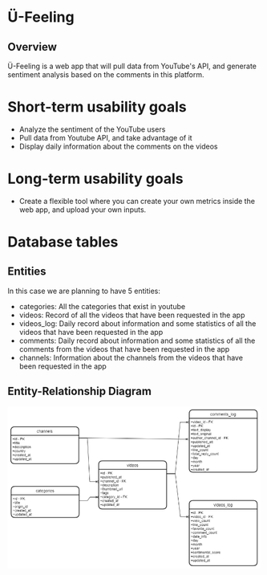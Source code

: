 # Ü-Feeling

## Overview

Ü-Feeling is a web app that will pull data from YouTube's API, and generate sentiment analysis based on the comments in this platform.

# Short-term usability goals

- Analyze the sentiment of the YouTube users
- Pull data from Youtube API, and take advantage of it
- Display daily information about the comments on the videos

# Long-term usability goals

- Create a flexible tool where you can create your own metrics inside the web app, and upload your own inputs.

# Database tables

## Entities

In this case we are planning to have 5 entities:

- categories: All the categories that exist in youtube
- videos: Record of all the videos that have been requested in the app
- videos_log: Daily record about information and some statistics of all the videos that have been requested in the app
- comments: Daily record about information and some statistics of all the comments from the videos that have been requested in the app
- channels: Information about the channels from the videos that have been requested in the app

## Entity-Relationship Diagram

![](images/Entity_Relationship_Diagram.png)
